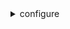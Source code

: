 <details><summary>configure</summary><blockquote>

- **<details><summary>add-model</summary><blockquote>**

  * --service-model
  * --service-name


- **<details><summary>get</summary><blockquote>**

  * 


- **<details><summary>import</summary><blockquote>**

  * --csv
  * --skip-invalid
  * --profile-prefix


- **<details><summary>list</summary><blockquote>**

  * 


- **<details><summary>list-profiles</summary><blockquote>**

  * 


- **<details><summary>set</summary><blockquote>**

  * 


- **<details><summary>sso</summary><blockquote>**

  * 


</blockquote></details>
</blockquote></details>
</blockquote></details>
</blockquote></details>
</blockquote></details>
</blockquote></details>
</blockquote></details>
</blockquote></details>
